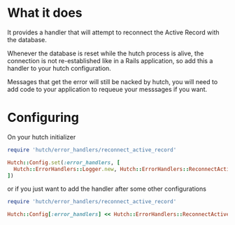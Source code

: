 # What it does

It provides a handler that will attempt to reconnect the Active Record with the database.

Whenever the database is reset while the hutch process is alive, the connection is not re-established like in a Rails 
application, so add this a handler to your hutch configuration.

Messages that get the error will still be nacked by hutch, you will need to add code to your application to requeue 
your messsages if you want.

# Configuring

On your hutch initializer

```ruby
require 'hutch/error_handlers/reconnect_active_record'

Hutch::Config.set(:error_handlers, [
  Hutch::ErrorHandlers::Logger.new, Hutch::ErrorHandlers::ReconnectActiveRecord.new
])
```

or if you just want to add the handler after some other configurations

```ruby
require 'hutch/error_handlers/reconnect_active_record'

Hutch::Config[:error_handlers] << Hutch::ErrorHandlers::ReconnectActiveRecord.new
```

